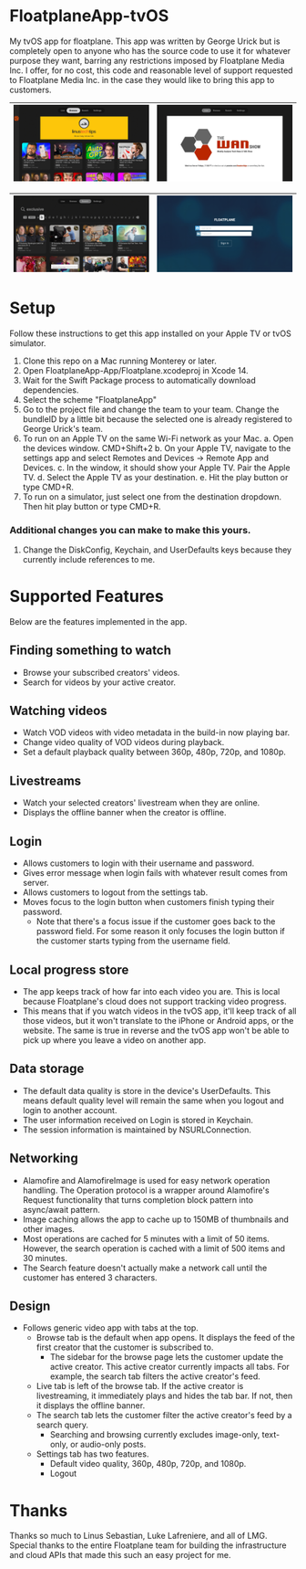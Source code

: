 # FloatplaneApp-tvOS
My tvOS app for floatplane. This app was written by George Urick but is completely open to anyone who has the source code to use it for whatever purpose they want, barring any restrictions imposed by Floatplane Media Inc. I offer, for no cost, this code and reasonable level of support requested to Floatplane Media Inc. in the case they would like to bring this app to customers.

| ![image](Assets/Browse_Screenshot.png) | ![image](Assets/LiveOffline_Screenshot.png) |
| --- | --- |

| ![image](Assets/Search_Screenshot.png) | ![image](Assets/Login_Screenshot.png) |
| --- | --- |

# Setup
Follow these instructions to get this app installed on your Apple TV or tvOS simulator.
1. Clone this repo on a Mac running Monterey or later.
2. Open FloatplaneApp-App/Floatplane.xcodeproj in Xcode 14.
3. Wait for the Swift Package process to automatically download dependencies.
4. Select the scheme "FloatplaneApp"
5. Go to the project file and change the team to your team. Change the bundleID by a little bit because the selected one is already registered to George Urick's team.
6. To run on an Apple TV on the same Wi-Fi network as your Mac.
    a. Open the devices window. CMD+Shift+2
    b. On your Apple TV, navigate to the settings app and select Remotes and Devices -> Remote App and Devices.
    c. In the window, it should show your Apple TV. Pair the Apple TV.
    d. Select the Apple TV as your destination.
    e. Hit the play button or type CMD+R.
7. To run on a simulator, just select one from the destination dropdown. Then hit play button or type CMD+R.

### Additional changes you can make to make this yours.
1. Change the DiskConfig, Keychain, and UserDefaults keys because they currently include references to me.

# Supported Features
Below are the features implemented in the app.

## Finding something to watch
- Browse your subscribed creators' videos.
- Search for videos by your active creator.

## Watching videos
- Watch VOD videos with video metadata in the build-in now playing bar.
- Change video quality of VOD videos during playback.
- Set a default playback quality between 360p, 480p, 720p, and 1080p.

## Livestreams
- Watch your selected creators' livestream when they are online.
- Displays the offline banner when the creator is offline.

## Login
- Allows customers to login with their username and password.
- Gives error message when login fails with whatever result comes from server.
- Allows customers to logout from the settings tab.
- Moves focus to the login button when customers finish typing their password.
    - Note that there's a focus issue if the customer goes back to the password field. For some reason it only focuses the login button if the customer starts typing from the username field.
    
## Local progress store
- The app keeps track of how far into each video you are. This is local because Floatplane's cloud does not support tracking video progress.
- This means that if you watch videos in the tvOS app, it'll keep track of all those videos, but it won't translate to the iPhone or Android apps, or the website. The same is true in reverse and the tvOS app won't be able to pick up where you leave a video on another app.

## Data storage
- The default data quality is store in the device's UserDefaults. This means default quality level will remain the same when you logout and login to another account.
- The user information received on Login is stored in Keychain.
- The session information is maintained by NSURLConnection.

## Networking
- Alamofire and AlamofireImage is used for easy network operation handling. The Operation protocol is a wrapper around Alamofire's Request functionality that turns completion block pattern into async/await pattern.
- Image caching allows the app to cache up to 150MB of thumbnails and other images.
- Most operations are cached for 5 minutes with a limit of 50 items. However, the search operation is cached with a limit of 500 items and 30 minutes.
- The Search feature doesn't actually make a network call until the customer has entered 3 characters.
    
## Design
- Follows generic video app with tabs at the top.
    - Browse tab is the default when app opens. It displays the feed of the first creator that the customer is subscribed to.
        - The sidebar for the browse page lets the customer update the active creator. This active creator currently impacts all tabs. For example, the search tab filters the active creator's feed.
    - Live tab is left of the browse tab. If the active creator is livestreaming, it immediately plays and hides the tab bar. If not, then it displays the offline banner.
    - The search tab lets the customer filter the active creator's feed by a search query.
        - Searching and browsing currently excludes image-only, text-only, or audio-only posts.
    - Settings tab has two features.
        - Default video quality, 360p, 480p, 720p, and 1080p.
        - Logout

# Thanks
Thanks so much to Linus Sebastian, Luke Lafreniere, and all of LMG. Special thanks to the entire Floatplane team for building the infrastructure and cloud APIs that made this such an easy project for me.
